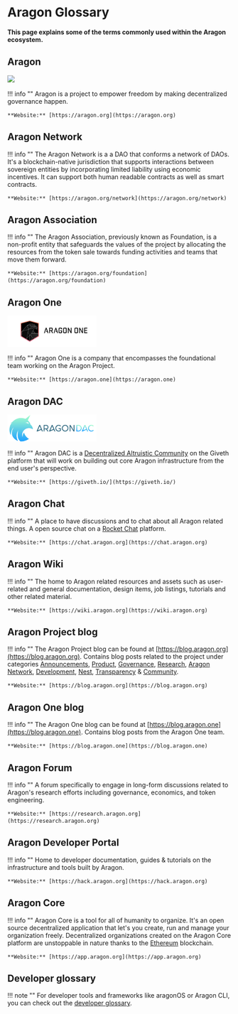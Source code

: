 # Aragon Glossary

**This page explains some of the terms commonly used within the Aragon ecosystem.**

## **Aragon**
<img src="../../design/logo/png/isotype.png" style="width:200px;">

!!! info ""
    Aragon is a project to empower freedom by making decentralized governance happen.

    **Website:** [https://aragon.org](https://aragon.org)

## **Aragon Network**

!!! info ""
    The Aragon Network is a a DAO that conforms a network of DAOs. It's a blockchain-native jurisdiction that supports interactions between sovereign entities by incorporating limited liability using economic incentives. It can support both human readable contracts as well as smart contracts.

    **Website:** [https://aragon.org/network](https://aragon.org/network)

## **Aragon Association**

!!! info ""
    The Aragon Association, previously known as Foundation, is a non-profit entity that safeguards the values of the project by allocating the resources from the token sale towards funding activities and teams that move them forward.

    **Website:** [https://aragon.org/foundation](https://aragon.org/foundation)

## **Aragon One**
<img src="../../Aragon_One/design/logo/aragon-one-lineart-black-transparent.png" style="width:200px;">

!!! info ""
    Aragon One is a company that encompasses the foundational team working on the Aragon Project.

    **Website:** [https://aragon.one](https://aragon.one)

## **Aragon DAC**
<img src="../../Aragon_DAC/design/logo/logo_horizontal_transbg_small.png" style="width:200px;">

!!! info ""
    Aragon DAC is a [Decentralized Altruistic Community](https://medium.com/giveth/giveth-introduces-decentralized-altruistic-communities-dacs-d1155a79bdc4) on the Giveth platform that will work on building out core Aragon infrastructure from the end user's perspective.

    **Website:** [https://giveth.io/](https://giveth.io/)

## **Aragon Chat**

!!! info ""
    A place to have discussions and to chat about all Aragon related things. A open source chat on a [Rocket Chat](https://rocket.chat/) platform.

    **Website:** [https://chat.aragon.org](https://chat.aragon.org)

## **Aragon Wiki**

!!! info ""
    The home to Aragon related resources and assets such as user-related and general documentation, design items, job listings, tutorials and other related material.

    **Website:** [https://wiki.aragon.org](https://wiki.aragon.org)

## **Aragon Project blog**

!!! info ""
    The Aragon Project blog can be found at [https://blog.aragon.org](https://blog.aragon.org). Contains blog posts related to the project under categories [Announcements](https://blog.aragon.org/tag/announcements/), [Product](https://blog.aragon.org/tag/product-updates/), [Governance](https://blog.aragon.org/tag/governance/), [Research](https://blog.aragon.org/tag/research/), [Aragon Network](https://blog.aragon.org/tag/aragon-network/), [Development](https://blog.aragon.org/tag/development/), [Nest](https://blog.aragon.org/tag/nest/), [Transparency](https://blog.aragon.org/tag/transparency/) & [Community](https://blog.aragon.org/tag/Community/).

    **Website:** [https://blog.aragon.org](https://blog.aragon.org)

## **Aragon One blog**

!!! info ""
    The Aragon One blog can be found at [https://blog.aragon.one](https://blog.aragon.one). Contains blog posts from the Aragon One team.

    **Website:** [https://blog.aragon.one](https://blog.aragon.one)

## **Aragon Forum**

!!! info ""
    A forum specifically to engage in long-form discussions related to Aragon's research efforts including governance, economics, and token engineering.

    **Website:** [https://research.aragon.org](https://research.aragon.org)

## **Aragon Developer Portal**

!!! info ""
    Home to developer documentation, guides & tutorials on the infrastructure and tools built by Aragon.

    **Website:** [https://hack.aragon.org](https://hack.aragon.org)

## **Aragon Core**

!!! info ""
    Aragon Core is a tool for all of humanity to organize. It's an open source decentralized application that let's you create, run and manage your organization freely. Decentralized organizations created on the Aragon Core platform are unstoppable in nature thanks to the [Ethereum](https://ethereum.org) blockchain.

    **Website:** [https://app.aragon.org](https://app.aragon.org)

## **Developer glossary**

!!! note ""
    For developer tools and frameworks like aragonOS or Aragon CLI, you can check out the [developer glossary](https://hack.aragon.org/docs/glossary.html).
